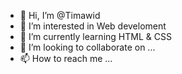 - 👋 Hi, I’m @Timawid
- 👀 I’m interested in Web develoment
- 🌱 I’m currently learning HTML & CSS
- 💞️ I’m looking to collaborate on ...
- 📫 How to reach me ...

<!---
Timawid/Timawid is a ✨ special ✨ repository because its `README.md` (this file) appears on your GitHub profile.
You can click the Preview link to take a look at your changes.
--->
